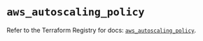 # `aws_autoscaling_policy`

Refer to the Terraform Registry for docs: [`aws_autoscaling_policy`](https://registry.terraform.io/providers/hashicorp/aws/6.12.0/docs/resources/autoscaling_policy).
